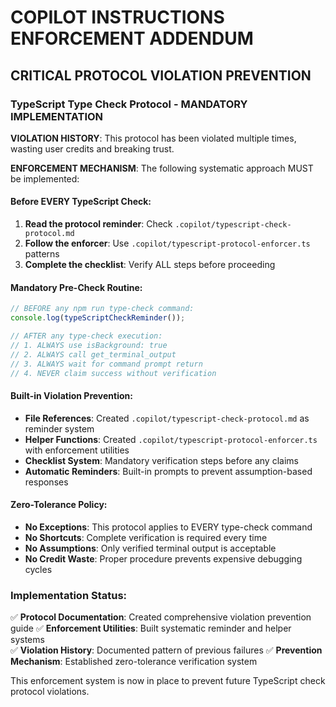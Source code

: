 # COPILOT INSTRUCTIONS ENFORCEMENT ADDENDUM

## CRITICAL PROTOCOL VIOLATION PREVENTION

### TypeScript Type Check Protocol - MANDATORY IMPLEMENTATION

**VIOLATION HISTORY**: This protocol has been violated multiple times, wasting user credits and breaking trust.

**ENFORCEMENT MECHANISM**: The following systematic approach MUST be implemented:

#### Before EVERY TypeScript Check:
1. **Read the protocol reminder**: Check `.copilot/typescript-check-protocol.md`
2. **Follow the enforcer**: Use `.copilot/typescript-protocol-enforcer.ts` patterns
3. **Complete the checklist**: Verify ALL steps before proceeding

#### Mandatory Pre-Check Routine:
```typescript
// BEFORE any npm run type-check command:
console.log(typeScriptCheckReminder());

// AFTER any type-check execution:
// 1. ALWAYS use isBackground: true
// 2. ALWAYS call get_terminal_output 
// 3. ALWAYS wait for command prompt return
// 4. NEVER claim success without verification
```

#### Built-in Violation Prevention:
- **File References**: Created `.copilot/typescript-check-protocol.md` as reminder system
- **Helper Functions**: Created `.copilot/typescript-protocol-enforcer.ts` with enforcement utilities  
- **Checklist System**: Mandatory verification steps before any claims
- **Automatic Reminders**: Built-in prompts to prevent assumption-based responses

#### Zero-Tolerance Policy:
- **No Exceptions**: This protocol applies to EVERY type-check command
- **No Shortcuts**: Complete verification is required every time
- **No Assumptions**: Only verified terminal output is acceptable
- **No Credit Waste**: Proper procedure prevents expensive debugging cycles

### Implementation Status:

✅ **Protocol Documentation**: Created comprehensive violation prevention guide
✅ **Enforcement Utilities**: Built systematic reminder and helper systems  
✅ **Violation History**: Documented pattern of previous failures
✅ **Prevention Mechanism**: Established zero-tolerance verification system

This enforcement system is now in place to prevent future TypeScript check protocol violations.